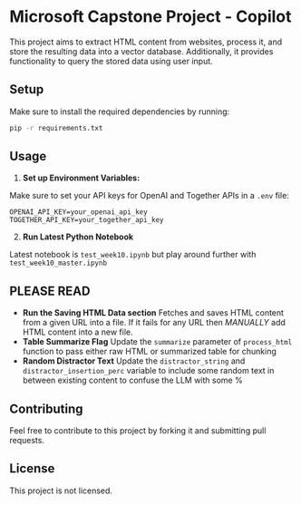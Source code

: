 # Microsoft Capstone Project - Copilot

This project aims to extract HTML content from websites, process it, and store the resulting data into a vector database. Additionally, it provides functionality to query the stored data using user input.

## Setup

Make sure to install the required dependencies by running:

```bash
pip -r requirements.txt
```

## Usage

1. **Set up Environment Variables:**

Make sure to set your API keys for OpenAI and Together APIs in a `.env` file:

```dotenv
OPENAI_API_KEY=your_openai_api_key
TOGETHER_API_KEY=your_together_api_key
```

2. **Run Latest Python Notebook**

Latest notebook is `test_week10.ipynb` but play around further with `test_week10_master.ipynb`

## PLEASE READ

- **Run the Saving HTML Data section** Fetches and saves HTML content from a given URL into a file. If it fails for any URL then *MANUALLY* add HTML content into a new file.
- **Table Summarize Flag** Update the `summarize` parameter of `process_html` function to pass either raw HTML or summarized table for chunking
- **Random Distractor Text** Update the `distractor_string` and `distractor_insertion_perc` variable to include some random text in between existing content to confuse the LLM with some %

## Contributing

Feel free to contribute to this project by forking it and submitting pull requests.

## License

This project is not licensed.